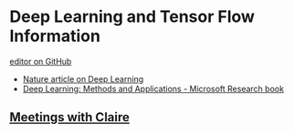 




# Deep Learning and Tensor Flow Information

 [editor on GitHub](https://github.com/zacharski/research/edit/master/index.md) 


* [Nature article on Deep Learning](https://www.cs.toronto.edu/~hinton/absps/NatureDeepReview.pdf)
* [Deep Learning: Methods and Applications - Microsoft Research book](https://www.microsoft.com/en-us/research/publication/deep-learning-methods-and-applications/?from=http%3A%2F%2Fresearch.microsoft.com%2Fapps%2Fpubs%2F%3Fid%3D209355)

## [Meetings with Claire](claire)

